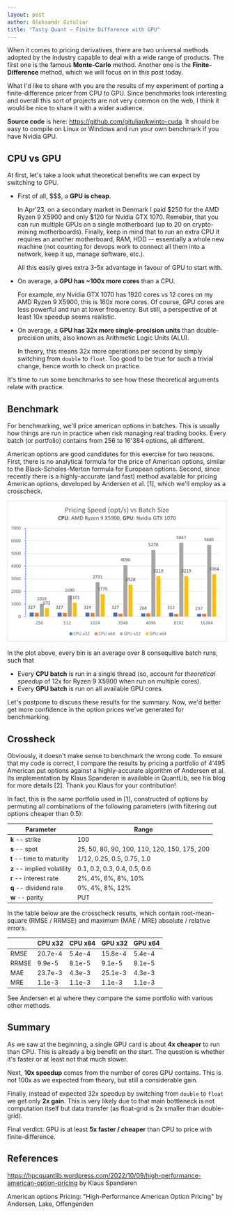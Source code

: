 ```yaml
---
layout: post
author: Oleksandr Gituliar
title: "Tasty Quant – Finite Difference with GPU"
---
```


When it comes to pricing derivatives, there are two universal methods adopted by the industry
capable to deal with a wide range of products. The first one is the famous **Monte-Carlo** method.
Another one is the **Finite-Difference** method, which we will focus on in this post today.

What I'd like to share with you are the results of my experiment of porting a finite-difference
pricer from CPU to GPU. Since benchmarks look interesting and overall this sort of projects are not
very common on the web, I think it would be nice to share it with a wider audience.

**Source code** is here: <https://github.com/gituliar/kwinto-cuda>. It should be easy to compile on
Linux or Windows and run your own benchmark if you have Nvidia GPU.

## CPU vs GPU

At first, let's take a look what theoretical benefits we can expect by switching to GPU.

- First of all, $$$, a **GPU is cheap**.

  In Apr'23, on a secondary market in Denmark I paid $250 for the AMD Ryzen 9 X5900 and only $120
  for Nvidia GTX 1070. Remeber, that you can run multiple GPUs on a single motherboard (up to 20 on
  crypto-mining motherboards). Finally, keep in mind that to run an extra CPU it requires an another
  motherboard, RAM, HDD -- essentially a whole new machine (not counting for devops work to connect
  all them into a network, keep it up, manage software, etc.).

  All this easily gives extra 3-5x advantage in favour of GPU to start with.

- On average, a **GPU has ~100x more cores** than a CPU.

  For example, my Nvidia GTX 1070 has 1920 cores vs 12 cores on my AMD Ryzen 9 X5900, this is 160x
  more cores. Of course, GPU cores are less powerful and run at lower frequency. But still, a
  perspective of at least 10x speedup seems realistic.

- On average, a **GPU has 32x more single-precision units** than double-precision units, also known
  as Arithmetic Logic Units (ALU).

  In theory, this means 32x more operations per second by simply switching from `double` to `float`.
  Too good to be true for such a trivial change, hence worth to check on practice.

It's time to run some benchmarks to see how these theoretical arguments relate with practice.

## Benchmark

For benchmarking, we'll price american options in batches. This is usually how things are run in
practice when risk managing real trading books. Every batch (or portfolio) contains from 256 to
16'384 options, all different.

American options are good candidates for this exercise for two reasons. First, there is no
analytical formula for the price of American options, similar to the Black-Scholes-Merton formula
for European options. Second, since recently there is a highly-accurate (and fast) method available
for pricing American options, developed by Andersen et al. \[1\], which we'll employ as a
crosscheck.

<!-- <figure>
  <img src="/img/fd1d-gpu-z800.png"/>
  <figcaption>This is my caption text.</figcaption>
</figure> -->

![CPU vs GPU performance plot](/static/img/fd1d-gpu-b550.png)

In the plot above, every bin is an average over 8 consequitive batch runs, such that

- Every **CPU batch** is run in a single thread (so, account for _theoretical speedup_ of 12x for
  Ryzen 9 X5900 when run on multiple cores).
- Every **GPU batch** is run on all available GPU cores.

Let's postpone to discuss these results for the summary. Now, we'd better get more confidence in the
option prices we've generated for benchmarking.

## Crossheck

Obviously, it doesn't make sense to benchmark the wrong code. To ensure that my code is correct, I
compare the results by pricing a portfolio of 4'495 American put options against a highly-accurate
algorithm of Andersen et al. Its implementation by Klaus Spanderen is available in QuantLib, see his
blog for more details \[2\]. Thank you Klaus for your contribution!

In fact, this is the same portfolio used in \[1\], constructed of options by permuting all
combinations of the following parameters (with filtering out options cheaper than 0.5):

| Parameter                   | Range                                        |
| --------------------------- | -------------------------------------------- |
| **k** -- strike             | 100                                          |
| **s** -- spot               | 25, 50, 80, 90, 100, 110, 120, 150, 175, 200 |
| **t** -- time to maturity   | 1/12, 0.25, 0.5, 0.75, 1.0                   |
| **z** -- implied volatility | 0.1, 0.2, 0.3, 0.4, 0.5, 0.6                 |
| **r** -- interest rate      | 2%, 4%, 6%, 8%, 10%                          |
| **q** -- dividend rate      | 0%, 4%, 8%, 12%                              |
| **w** -- parity             | PUT                                          |

In the table below are the crosscheck results, which contain root-mean-square (RMSE / RRMSE) and
maximum (MAE / MRE) absolute / relative errors.

|       | CPU x32 | CPU x64 | GPU x32 | GPU x64 |
| ----- | ------- | ------- | ------- | ------- |
| RMSE  | 20.7e-4 | 5.4e-4  | 15.8e-4 | 5.4e-4  |
| RRMSE | 9.9e-5  | 8.1e-5  | 9.1e-5  | 8.1e-5  |
| MAE   | 23.7e-3 | 4.3e-3  | 25.1e-3 | 4.3e-3  |
| MRE   | 1.1e-3  | 1.1e-3  | 1.1e-3  | 1.1e-3  |

See Andersen et al where they compare the same portfolio with various other methods.

## Summary

As we saw at the beginning, a single GPU card is about **4x cheaper** to run than CPU. This is
already a big benefit on the start. The question is whether it's faster or at least not that much
slower.

Next, **10x speedup** comes from the number of cores GPU contains. This is not 100x as we expected
from theory, but still a considerable gain.

Finally, instead of expected 32x speedup by switching from `double` to `float` we get only **2x
gain**. This is very likely due to that main bottleneck is not computation itself but data transfer
(as float-grid is 2x smaller than double-grid).

Final verdict: GPU is at least **5x faster / cheaper** than CPU to price with finite-difference.

## References

<https://hpcquantlib.wordpress.com/2022/10/09/high-performance-american-option-pricing> by Klaus
Spanderen

American options Pricing: "High-Performance American Option Pricing" by Andersen, Lake, Offengenden
